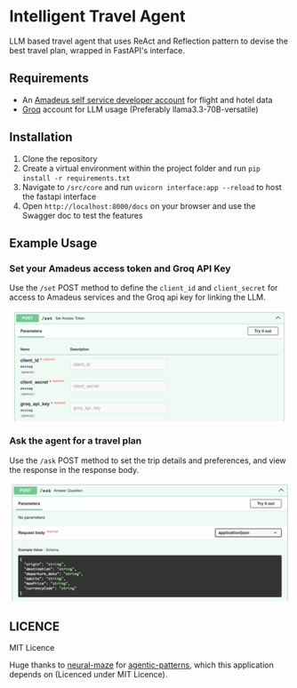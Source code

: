 # Intelligent Travel Agent
LLM based travel agent that uses ReAct and Reflection pattern to devise the best travel plan, wrapped in FastAPI's interface.

## Requirements
- An [Amadeus self service developer account](https://developers.amadeus.com/self-service) for flight and hotel data
- [Groq](https://groq.com) account for LLM usage (Preferably llama3.3-70B-versatile)

## Installation
1. Clone the repository
2. Create a virtual environment within the project folder and run `pip install -r requirements.txt`
3. Navigate to `/src/core` and run `uvicorn interface:app --reload` to host the fastapi interface
4. Open `http://localhost:8000/docs` on your browser and use the Swagger doc to test the features

## Example Usage

### Set your Amadeus access token and Groq API Key
Use the `/set` POST method to define the `client_id` and `client_secret` for access to Amadeus services and the Groq api key for linking the LLM.

![/set method](https://raw.githubusercontent.com/adityajs12321/Travel-Agent/refs/heads/main/src/imgs/set.png)

### Ask the agent for a travel plan
Use the `/ask` POST method to set the trip details and preferences, and view the response in the response body.

![/ask method](https://raw.githubusercontent.com/adityajs12321/Travel-Agent/refs/heads/main/src/imgs/ask.png)

## LICENCE
MIT Licence

Huge thanks to [neural-maze](https://github.com/neural-maze) for [agentic-patterns](https://github.com/neural-maze/agentic-patterns-course), which this application depends on (Licenced under MIT Licence).
